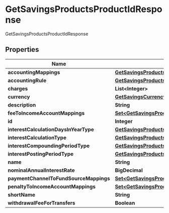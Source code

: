 

# GetSavingsProductsProductIdResponse

GetSavingsProductsProductIdResponse

## Properties

| Name | Type | Description | Notes |
|------------ | ------------- | ------------- | -------------|
|**accountingMappings** | [**GetSavingsProductsAccountingMappings**](GetSavingsProductsAccountingMappings.md) |  |  [optional] |
|**accountingRule** | [**GetSavingsProductsAccountingRule**](GetSavingsProductsAccountingRule.md) |  |  [optional] |
|**charges** | **List&lt;Integer&gt;** |  |  [optional] |
|**currency** | [**GetSavingsCurrency**](GetSavingsCurrency.md) |  |  [optional] |
|**description** | **String** |  |  [optional] |
|**feeToIncomeAccountMappings** | [**Set&lt;GetSavingsProductsFeeToIncomeAccountMappings&gt;**](GetSavingsProductsFeeToIncomeAccountMappings.md) |  |  [optional] |
|**id** | **Integer** |  |  [optional] |
|**interestCalculationDaysInYearType** | [**GetSavingsProductsInterestCalculationDaysInYearType**](GetSavingsProductsInterestCalculationDaysInYearType.md) |  |  [optional] |
|**interestCalculationType** | [**GetSavingsProductsInterestCalculationType**](GetSavingsProductsInterestCalculationType.md) |  |  [optional] |
|**interestCompoundingPeriodType** | [**GetSavingsProductsInterestCompoundingPeriodType**](GetSavingsProductsInterestCompoundingPeriodType.md) |  |  [optional] |
|**interestPostingPeriodType** | [**GetSavingsProductsInterestPostingPeriodType**](GetSavingsProductsInterestPostingPeriodType.md) |  |  [optional] |
|**name** | **String** |  |  [optional] |
|**nominalAnnualInterestRate** | **BigDecimal** |  |  [optional] |
|**paymentChannelToFundSourceMappings** | [**Set&lt;GetSavingsProductsPaymentChannelToFundSourceMappings&gt;**](GetSavingsProductsPaymentChannelToFundSourceMappings.md) |  |  [optional] |
|**penaltyToIncomeAccountMappings** | [**Set&lt;GetSavingsProductsPenaltyToIncomeAccountMappings&gt;**](GetSavingsProductsPenaltyToIncomeAccountMappings.md) |  |  [optional] |
|**shortName** | **String** |  |  [optional] |
|**withdrawalFeeForTransfers** | **Boolean** |  |  [optional] |



